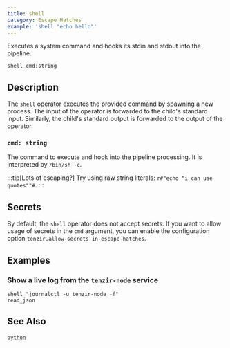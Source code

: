 ```yaml
---
title: shell
category: Escape Hatches
example: 'shell "echo hello"'
---
```


Executes a system command and hooks its stdin and stdout into the pipeline.

```tql
shell cmd:string
```

## Description

The `shell` operator executes the provided command by spawning a new process.
The input of the operator is forwarded to the child's standard input. Similarly,
the child's standard output is forwarded to the output of the operator.

### `cmd: string`

The command to execute and hook into the pipeline processing. It is interpreted
by `/bin/sh -c`.

:::tip[Lots of escaping?]
Try using raw string literals: `r#"echo "i can use quotes""#`.
:::

## Secrets

By default, the `shell` operator does not accept secrets. If you want to allow
usage of secrets in the `cmd` argument, you can enable the configuration option
`tenzir.allow-secrets-in-escape-hatches`.

## Examples

### Show a live log from the `tenzir-node` service

```tql
shell "journalctl -u tenzir-node -f"
read_json
```

## See Also

[`python`](/reference/operators/python)
